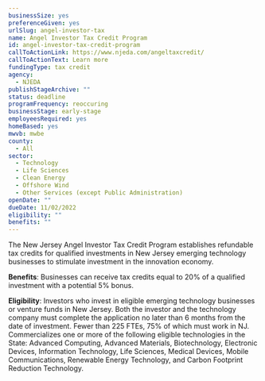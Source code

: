 ```yaml
---
businessSize: yes
preferenceGiven: yes
urlSlug: angel-investor-tax
name: Angel Investor Tax Credit Program
id: angel-investor-tax-credit-program
callToActionLink: https://www.njeda.com/angeltaxcredit/
callToActionText: Learn more
fundingType: tax credit
agency:
  - NJEDA
publishStageArchive: ""
status: deadline
programFrequency: reoccuring
businessStage: early-stage
employeesRequired: yes
homeBased: yes
mwvb: mwbe
county:
  - All
sector:
  - Technology
  - Life Sciences
  - Clean Energy
  - Offshore Wind
  - Other Services (except Public Administration)
openDate: ""
dueDate: 11/02/2022
eligibility: ""
benefits: ""
---
```


The New Jersey Angel Investor Tax Credit Program establishes refundable tax credits for qualified investments in New Jersey emerging technology businesses to stimulate investment in the innovation economy.

**Benefits**: Businesses can receive tax credits equal to 20% of a qualified investment with a potential 5% bonus.

**Eligibility**: Investors who invest in eligible emerging technology businesses or venture funds in New Jersey. Both the investor and the technology company must complete the application no later than 6 months from the date of investment. Fewer than 225 FTEs, 75% of which must work in NJ. Commercializes one or more of the following eligible technologies in the State: Advanced Computing, Advanced Materials, Biotechnology, Electronic Devices, Information Technology, Life Sciences, Medical Devices, Mobile Communications, Renewable Energy Technology, and Carbon Footprint Reduction Technology.

